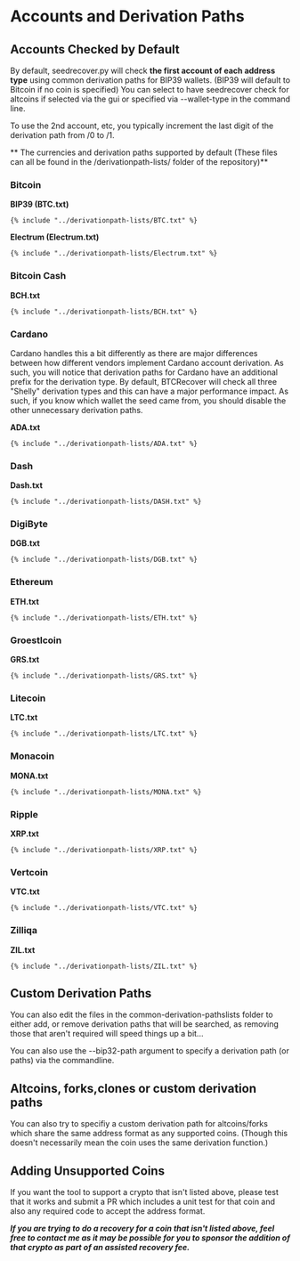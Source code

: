 # Accounts and Derivation Paths
## Accounts Checked by Default
By default, seedrecover.py will check **the first account of each address type** using common derivation paths for BIP39 wallets. (BIP39 will default to Bitcoin if no coin is specified) You can select to have seedrecover check for altcoins if selected via the gui or specified via --wallet-type in the command line. 

To use the 2nd account, etc, you typically increment the last digit of the derivation path from /0 to /1.

** The currencies and derivation paths supported by default (These files can all be found in the /derivationpath-lists/ folder of the repository)**
### Bitcoin
**BIP39 (BTC.txt)**
``` linenums="1"
{% include "../derivationpath-lists/BTC.txt" %}
```

**Electrum (Electrum.txt)**
``` linenums="1"
{% include "../derivationpath-lists/Electrum.txt" %}
```


### Bitcoin Cash
**BCH.txt**
``` linenums="1"
{% include "../derivationpath-lists/BCH.txt" %}
```

### Cardano
Cardano handles this a bit differently as there are major differences between how different vendors implement Cardano account derivation.
As such, you will notice that derivation paths for Cardano have an additional prefix for the derivation type. 
By default, BTCRecover will check all three "Shelly" derivation types and this can have a major performance impact. As such, if you know which wallet the seed came from, you should disable the other unnecessary derivation paths.

**ADA.txt**
``` linenums="1"
{% include "../derivationpath-lists/ADA.txt" %}
```

### Dash
**Dash.txt**
``` linenums="1"
{% include "../derivationpath-lists/DASH.txt" %}
```


### DigiByte
**DGB.txt**
``` linenums="1"
{% include "../derivationpath-lists/DGB.txt" %}
```


### Ethereum
**ETH.txt**
``` linenums="1"
{% include "../derivationpath-lists/ETH.txt" %}
```


### Groestlcoin
**GRS.txt**
``` linenums="1"
{% include "../derivationpath-lists/GRS.txt" %}
```


### Litecoin
**LTC.txt**
``` linenums="1"
{% include "../derivationpath-lists/LTC.txt" %}
```


### Monacoin
**MONA.txt**
``` linenums="1"
{% include "../derivationpath-lists/MONA.txt" %}
```


### Ripple
**XRP.txt**
``` linenums="1"
{% include "../derivationpath-lists/XRP.txt" %}
```


### Vertcoin
**VTC.txt**
``` linenums="1"
{% include "../derivationpath-lists/VTC.txt" %}
```


### Zilliqa
**ZIL.txt**
``` linenums="1"
{% include "../derivationpath-lists/ZIL.txt" %}
```


## Custom Derivation Paths
You can also edit the files in the common-derivation-pathslists folder to either add, or remove derivation paths that will be searched, as removing those that aren't required will speed things up a bit... 

You can also use the --bip32-path argument to specify a derivation path (or paths) via the commandline.

## Altcoins, forks,clones or custom derivation paths
You can also try to specifiy a custom derivation path for altcoins/forks which share the same address format as any supported coins. (Though this doesn't necessarily mean the coin uses the same derivation function.)

## Adding Unsupported Coins

If you want the tool to support a crypto that isn't listed above, please test that it works and submit a PR which includes a unit test for that coin and also any required code to accept the address format.

**_If you are trying to do a recovery for a coin that isn't listed above, feel free to contact me as it may be possible for you to sponsor the addition of that crypto as part of an assisted recovery fee._**

